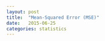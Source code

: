 ```yaml
---
layout: post
title:  "Mean-Squared Error (MSE)"
date:   2015-06-25
categories: statistics
---
```



